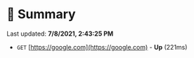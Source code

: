 # 📖 Summary
Last updated: **7/8/2021, 2:43:25 PM**

- `GET` [https://google.com](https://google.com) - **Up** (221ms)
